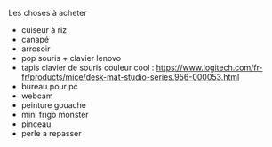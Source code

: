 Les choses à acheter
- cuiseur à riz
- canapé
- arrosoir
- pop souris + clavier lenovo
- tapis clavier de souris couleur cool : https://www.logitech.com/fr-fr/products/mice/desk-mat-studio-series.956-000053.html
- bureau pour pc
- webcam
- peinture gouache
- mini frigo monster
- pinceau
- perle a repasser